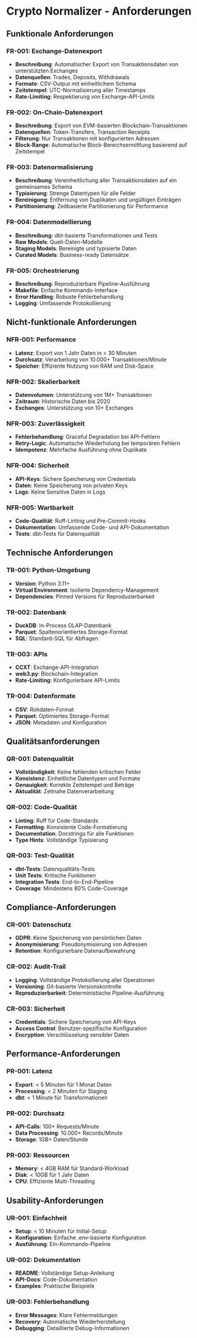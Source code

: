 # Crypto Normalizer - Anforderungen

## Funktionale Anforderungen

### FR-001: Exchange-Datenexport
- **Beschreibung**: Automatischer Export von Transaktionsdaten von unterstützten Exchanges
- **Datenquellen**: Trades, Deposits, Withdrawals
- **Formate**: CSV-Output mit einheitlichem Schema
- **Zeitstempel**: UTC-Normalisierung aller Timestamps
- **Rate-Limiting**: Respektierung von Exchange-API-Limits

### FR-002: On-Chain-Datenexport
- **Beschreibung**: Export von EVM-basierten Blockchain-Transaktionen
- **Datenquellen**: Token-Transfers, Transaction Receipts
- **Filterung**: Nur Transaktionen mit konfigurierten Adressen
- **Block-Range**: Automatische Block-Bereichsermittlung basierend auf Zeitstempel

### FR-003: Datenormalisierung
- **Beschreibung**: Vereinheitlichung aller Transaktionsdaten auf ein gemeinsames Schema
- **Typisierung**: Strenge Datentypen für alle Felder
- **Bereinigung**: Entfernung von Duplikaten und ungültigen Einträgen
- **Partitionierung**: Zeitbasierte Partitionierung für Performance

### FR-004: Datenmodellierung
- **Beschreibung**: dbt-basierte Transformationen und Tests
- **Raw Models**: Quell-Daten-Modelle
- **Staging Models**: Bereinigte und typisierte Daten
- **Curated Models**: Business-ready Datensätze

### FR-005: Orchestrierung
- **Beschreibung**: Reproduzierbare Pipeline-Ausführung
- **Makefile**: Einfache Kommando-Interface
- **Error Handling**: Robuste Fehlerbehandlung
- **Logging**: Umfassende Protokollierung

## Nicht-funktionale Anforderungen

### NFR-001: Performance
- **Latenz**: Export von 1 Jahr Daten in < 30 Minuten
- **Durchsatz**: Verarbeitung von 10.000+ Transaktionen/Minute
- **Speicher**: Effiziente Nutzung von RAM und Disk-Space

### NFR-002: Skalierbarkeit
- **Datenvolumen**: Unterstützung von 1M+ Transaktionen
- **Zeitraum**: Historische Daten bis 2020
- **Exchanges**: Unterstützung von 10+ Exchanges

### NFR-003: Zuverlässigkeit
- **Fehlerbehandlung**: Graceful Degradation bei API-Fehlern
- **Retry-Logic**: Automatische Wiederholung bei temporären Fehlern
- **Idempotenz**: Mehrfache Ausführung ohne Duplikate

### NFR-004: Sicherheit
- **API-Keys**: Sichere Speicherung von Credentials
- **Daten**: Keine Speicherung von privaten Keys
- **Logs**: Keine Sensitive Daten in Logs

### NFR-005: Wartbarkeit
- **Code-Qualität**: Ruff-Linting und Pre-Commit-Hooks
- **Dokumentation**: Umfassende Code- und API-Dokumentation
- **Tests**: dbt-Tests für Datenqualität

## Technische Anforderungen

### TR-001: Python-Umgebung
- **Version**: Python 3.11+
- **Virtual Environment**: Isolierte Dependency-Management
- **Dependencies**: Pinned Versions für Reproduzierbarkeit

### TR-002: Datenbank
- **DuckDB**: In-Process OLAP-Datenbank
- **Parquet**: Spaltenorientiertes Storage-Format
- **SQL**: Standard-SQL für Abfragen

### TR-003: APIs
- **CCXT**: Exchange-API-Integration
- **web3.py**: Blockchain-Integration
- **Rate-Limiting**: Konfigurierbare API-Limits

### TR-004: Datenformate
- **CSV**: Rohdaten-Format
- **Parquet**: Optimiertes Storage-Format
- **JSON**: Metadaten und Konfiguration

## Qualitätsanforderungen

### QR-001: Datenqualität
- **Vollständigkeit**: Keine fehlenden kritischen Felder
- **Konsistenz**: Einheitliche Datentypen und Formate
- **Genauigkeit**: Korrekte Zeitstempel und Beträge
- **Aktualität**: Zeitnahe Datenverarbeitung

### QR-002: Code-Qualität
- **Linting**: Ruff für Code-Standards
- **Formatting**: Konsistente Code-Formatierung
- **Documentation**: Docstrings für alle Funktionen
- **Type Hints**: Vollständige Typisierung

### QR-003: Test-Qualität
- **dbt-Tests**: Datenqualitäts-Tests
- **Unit Tests**: Kritische Funktionen
- **Integration Tests**: End-to-End-Pipeline
- **Coverage**: Mindestens 80% Code-Coverage

## Compliance-Anforderungen

### CR-001: Datenschutz
- **GDPR**: Keine Speicherung von persönlichen Daten
- **Anonymisierung**: Pseudonymisierung von Adressen
- **Retention**: Konfigurierbare Datenaufbewahrung

### CR-002: Audit-Trail
- **Logging**: Vollständige Protokollierung aller Operationen
- **Versioning**: Git-basierte Versionskontrolle
- **Reproduzierbarkeit**: Deterministische Pipeline-Ausführung

### CR-003: Sicherheit
- **Credentials**: Sichere Speicherung von API-Keys
- **Access Control**: Benutzer-spezifische Konfiguration
- **Encryption**: Verschlüsselung sensibler Daten

## Performance-Anforderungen

### PR-001: Latenz
- **Export**: < 5 Minuten für 1 Monat Daten
- **Processing**: < 2 Minuten für Staging
- **dbt**: < 1 Minute für Transformationen

### PR-002: Durchsatz
- **API-Calls**: 100+ Requests/Minute
- **Data Processing**: 10.000+ Records/Minute
- **Storage**: 1GB+ Daten/Stunde

### PR-003: Ressourcen
- **Memory**: < 4GB RAM für Standard-Workload
- **Disk**: < 10GB für 1 Jahr Daten
- **CPU**: Effiziente Multi-Threading

## Usability-Anforderungen

### UR-001: Einfachheit
- **Setup**: < 10 Minuten für Initial-Setup
- **Konfiguration**: Einfache .env-basierte Konfiguration
- **Ausführung**: Ein-Kommando-Pipeline

### UR-002: Dokumentation
- **README**: Vollständige Setup-Anleitung
- **API-Docs**: Code-Dokumentation
- **Examples**: Praktische Beispiele

### UR-003: Fehlerbehandlung
- **Error Messages**: Klare Fehlermeldungen
- **Recovery**: Automatische Wiederherstellung
- **Debugging**: Detaillierte Debug-Informationen
